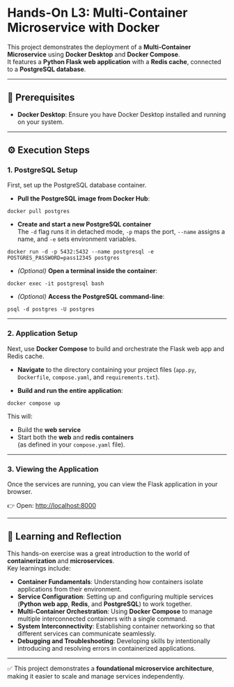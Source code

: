 # Hands-On L3: Multi-Container Microservice with Docker

This project demonstrates the deployment of a **Multi-Container Microservice** using **Docker Desktop** and **Docker Compose**.  
It features a **Python Flask web application** with a **Redis cache**, connected to a **PostgreSQL database**.

---

## 🚀 Prerequisites
- **Docker Desktop**: Ensure you have Docker Desktop installed and running on your system.

---

## ⚙️ Execution Steps

### 1. PostgreSQL Setup
First, set up the PostgreSQL database container.

- **Pull the PostgreSQL image from Docker Hub**:
```
docker pull postgres
```

- **Create and start a new PostgreSQL container**  
The `-d` flag runs it in detached mode, `-p` maps the port, `--name` assigns a name, and `-e` sets environment variables.
```
docker run -d -p 5432:5432 --name postgresql -e POSTGRES_PASSWORD=pass12345 postgres
```

- *(Optional)* **Open a terminal inside the container**:
```
docker exec -it postgresql bash
```

- *(Optional)* **Access the PostgreSQL command-line**:
```
psql -d postgres -U postgres
```

---

### 2. Application Setup
Next, use **Docker Compose** to build and orchestrate the Flask web app and Redis cache.

- **Navigate** to the directory containing your project files (`app.py`, `Dockerfile`, `compose.yaml`, and `requirements.txt`).

- **Build and run the entire application**:
```
docker compose up
```

This will:
- Build the **web service**
- Start both the **web** and **redis containers**  
(as defined in your `compose.yaml` file).

---

### 3. Viewing the Application
Once the services are running, you can view the Flask application in your browser.

👉 Open: [http://localhost:8000](http://localhost:8000)

---

## 🧠 Learning and Reflection
This hands-on exercise was a great introduction to the world of **containerization** and **microservices**.  
Key learnings include:

- **Container Fundamentals**: Understanding how containers isolate applications from their environment.
- **Service Configuration**: Setting up and configuring multiple services (**Python web app**, **Redis**, and **PostgreSQL**) to work together.
- **Multi-Container Orchestration**: Using **Docker Compose** to manage multiple interconnected containers with a single command.
- **System Interconnectivity**: Establishing container networking so that different services can communicate seamlessly.
- **Debugging and Troubleshooting**: Developing skills by intentionally introducing and resolving errors in containerized applications.

---

✅ This project demonstrates a **foundational microservice architecture**, making it easier to scale and manage services independently.
```
